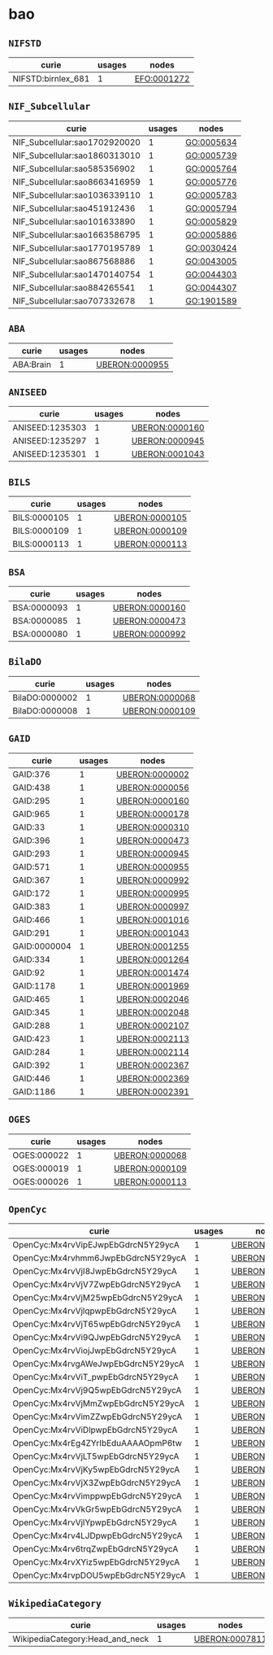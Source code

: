 # bao

## `NIFSTD`

| curie              |   usages | nodes                                               |
|--------------------|----------|-----------------------------------------------------|
| NIFSTD:birnlex_681 |        1 | [EFO:0001272](http://www.ebi.ac.uk/efo/EFO_0001272) |

## `NIF_Subcellular`

| curie                         |   usages | nodes                                                   |
|-------------------------------|----------|---------------------------------------------------------|
| NIF_Subcellular:sao1702920020 |        1 | [GO:0005634](http://purl.obolibrary.org/obo/GO_0005634) |
| NIF_Subcellular:sao1860313010 |        1 | [GO:0005739](http://purl.obolibrary.org/obo/GO_0005739) |
| NIF_Subcellular:sao585356902  |        1 | [GO:0005764](http://purl.obolibrary.org/obo/GO_0005764) |
| NIF_Subcellular:sao8663416959 |        1 | [GO:0005776](http://purl.obolibrary.org/obo/GO_0005776) |
| NIF_Subcellular:sao1036339110 |        1 | [GO:0005783](http://purl.obolibrary.org/obo/GO_0005783) |
| NIF_Subcellular:sao451912436  |        1 | [GO:0005794](http://purl.obolibrary.org/obo/GO_0005794) |
| NIF_Subcellular:sao101633890  |        1 | [GO:0005829](http://purl.obolibrary.org/obo/GO_0005829) |
| NIF_Subcellular:sao1663586795 |        1 | [GO:0005886](http://purl.obolibrary.org/obo/GO_0005886) |
| NIF_Subcellular:sao1770195789 |        1 | [GO:0030424](http://purl.obolibrary.org/obo/GO_0030424) |
| NIF_Subcellular:sao867568886  |        1 | [GO:0043005](http://purl.obolibrary.org/obo/GO_0043005) |
| NIF_Subcellular:sao1470140754 |        1 | [GO:0044303](http://purl.obolibrary.org/obo/GO_0044303) |
| NIF_Subcellular:sao884265541  |        1 | [GO:0044307](http://purl.obolibrary.org/obo/GO_0044307) |
| NIF_Subcellular:sao707332678  |        1 | [GO:1901589](http://purl.obolibrary.org/obo/GO_1901589) |

## `ABA`

| curie     |   usages | nodes                                                           |
|-----------|----------|-----------------------------------------------------------------|
| ABA:Brain |        1 | [UBERON:0000955](http://purl.obolibrary.org/obo/UBERON_0000955) |

## `ANISEED`

| curie           |   usages | nodes                                                           |
|-----------------|----------|-----------------------------------------------------------------|
| ANISEED:1235303 |        1 | [UBERON:0000160](http://purl.obolibrary.org/obo/UBERON_0000160) |
| ANISEED:1235297 |        1 | [UBERON:0000945](http://purl.obolibrary.org/obo/UBERON_0000945) |
| ANISEED:1235301 |        1 | [UBERON:0001043](http://purl.obolibrary.org/obo/UBERON_0001043) |

## `BILS`

| curie        |   usages | nodes                                                           |
|--------------|----------|-----------------------------------------------------------------|
| BILS:0000105 |        1 | [UBERON:0000105](http://purl.obolibrary.org/obo/UBERON_0000105) |
| BILS:0000109 |        1 | [UBERON:0000109](http://purl.obolibrary.org/obo/UBERON_0000109) |
| BILS:0000113 |        1 | [UBERON:0000113](http://purl.obolibrary.org/obo/UBERON_0000113) |

## `BSA`

| curie       |   usages | nodes                                                           |
|-------------|----------|-----------------------------------------------------------------|
| BSA:0000093 |        1 | [UBERON:0000160](http://purl.obolibrary.org/obo/UBERON_0000160) |
| BSA:0000085 |        1 | [UBERON:0000473](http://purl.obolibrary.org/obo/UBERON_0000473) |
| BSA:0000080 |        1 | [UBERON:0000992](http://purl.obolibrary.org/obo/UBERON_0000992) |

## `BilaDO`

| curie          |   usages | nodes                                                           |
|----------------|----------|-----------------------------------------------------------------|
| BilaDO:0000002 |        1 | [UBERON:0000068](http://purl.obolibrary.org/obo/UBERON_0000068) |
| BilaDO:0000008 |        1 | [UBERON:0000109](http://purl.obolibrary.org/obo/UBERON_0000109) |

## `GAID`

| curie        |   usages | nodes                                                           |
|--------------|----------|-----------------------------------------------------------------|
| GAID:376     |        1 | [UBERON:0000002](http://purl.obolibrary.org/obo/UBERON_0000002) |
| GAID:438     |        1 | [UBERON:0000056](http://purl.obolibrary.org/obo/UBERON_0000056) |
| GAID:295     |        1 | [UBERON:0000160](http://purl.obolibrary.org/obo/UBERON_0000160) |
| GAID:965     |        1 | [UBERON:0000178](http://purl.obolibrary.org/obo/UBERON_0000178) |
| GAID:33      |        1 | [UBERON:0000310](http://purl.obolibrary.org/obo/UBERON_0000310) |
| GAID:396     |        1 | [UBERON:0000473](http://purl.obolibrary.org/obo/UBERON_0000473) |
| GAID:293     |        1 | [UBERON:0000945](http://purl.obolibrary.org/obo/UBERON_0000945) |
| GAID:571     |        1 | [UBERON:0000955](http://purl.obolibrary.org/obo/UBERON_0000955) |
| GAID:367     |        1 | [UBERON:0000992](http://purl.obolibrary.org/obo/UBERON_0000992) |
| GAID:172     |        1 | [UBERON:0000995](http://purl.obolibrary.org/obo/UBERON_0000995) |
| GAID:383     |        1 | [UBERON:0000997](http://purl.obolibrary.org/obo/UBERON_0000997) |
| GAID:466     |        1 | [UBERON:0001016](http://purl.obolibrary.org/obo/UBERON_0001016) |
| GAID:291     |        1 | [UBERON:0001043](http://purl.obolibrary.org/obo/UBERON_0001043) |
| GAID:0000004 |        1 | [UBERON:0001255](http://purl.obolibrary.org/obo/UBERON_0001255) |
| GAID:334     |        1 | [UBERON:0001264](http://purl.obolibrary.org/obo/UBERON_0001264) |
| GAID:92      |        1 | [UBERON:0001474](http://purl.obolibrary.org/obo/UBERON_0001474) |
| GAID:1178    |        1 | [UBERON:0001969](http://purl.obolibrary.org/obo/UBERON_0001969) |
| GAID:465     |        1 | [UBERON:0002046](http://purl.obolibrary.org/obo/UBERON_0002046) |
| GAID:345     |        1 | [UBERON:0002048](http://purl.obolibrary.org/obo/UBERON_0002048) |
| GAID:288     |        1 | [UBERON:0002107](http://purl.obolibrary.org/obo/UBERON_0002107) |
| GAID:423     |        1 | [UBERON:0002113](http://purl.obolibrary.org/obo/UBERON_0002113) |
| GAID:284     |        1 | [UBERON:0002114](http://purl.obolibrary.org/obo/UBERON_0002114) |
| GAID:392     |        1 | [UBERON:0002367](http://purl.obolibrary.org/obo/UBERON_0002367) |
| GAID:446     |        1 | [UBERON:0002369](http://purl.obolibrary.org/obo/UBERON_0002369) |
| GAID:1186    |        1 | [UBERON:0002391](http://purl.obolibrary.org/obo/UBERON_0002391) |

## `OGES`

| curie       |   usages | nodes                                                           |
|-------------|----------|-----------------------------------------------------------------|
| OGES:000022 |        1 | [UBERON:0000068](http://purl.obolibrary.org/obo/UBERON_0000068) |
| OGES:000019 |        1 | [UBERON:0000109](http://purl.obolibrary.org/obo/UBERON_0000109) |
| OGES:000026 |        1 | [UBERON:0000113](http://purl.obolibrary.org/obo/UBERON_0000113) |

## `OpenCyc`

| curie                              |   usages | nodes                                                           |
|------------------------------------|----------|-----------------------------------------------------------------|
| OpenCyc:Mx4rvVipEJwpEbGdrcN5Y29ycA |        1 | [UBERON:0000002](http://purl.obolibrary.org/obo/UBERON_0000002) |
| OpenCyc:Mx4rvhmm6JwpEbGdrcN5Y29ycA |        1 | [UBERON:0000056](http://purl.obolibrary.org/obo/UBERON_0000056) |
| OpenCyc:Mx4rvVjI8JwpEbGdrcN5Y29ycA |        1 | [UBERON:0000178](http://purl.obolibrary.org/obo/UBERON_0000178) |
| OpenCyc:Mx4rvVjV7ZwpEbGdrcN5Y29ycA |        1 | [UBERON:0000310](http://purl.obolibrary.org/obo/UBERON_0000310) |
| OpenCyc:Mx4rvVjM25wpEbGdrcN5Y29ycA |        1 | [UBERON:0000473](http://purl.obolibrary.org/obo/UBERON_0000473) |
| OpenCyc:Mx4rvVjlqpwpEbGdrcN5Y29ycA |        1 | [UBERON:0000945](http://purl.obolibrary.org/obo/UBERON_0000945) |
| OpenCyc:Mx4rvVjT65wpEbGdrcN5Y29ycA |        1 | [UBERON:0000955](http://purl.obolibrary.org/obo/UBERON_0000955) |
| OpenCyc:Mx4rvVi9QJwpEbGdrcN5Y29ycA |        1 | [UBERON:0000992](http://purl.obolibrary.org/obo/UBERON_0000992) |
| OpenCyc:Mx4rvViojJwpEbGdrcN5Y29ycA |        1 | [UBERON:0000995](http://purl.obolibrary.org/obo/UBERON_0000995) |
| OpenCyc:Mx4rvgAWeJwpEbGdrcN5Y29ycA |        1 | [UBERON:0000997](http://purl.obolibrary.org/obo/UBERON_0000997) |
| OpenCyc:Mx4rvViT_pwpEbGdrcN5Y29ycA |        1 | [UBERON:0001016](http://purl.obolibrary.org/obo/UBERON_0001016) |
| OpenCyc:Mx4rvVj9Q5wpEbGdrcN5Y29ycA |        1 | [UBERON:0001043](http://purl.obolibrary.org/obo/UBERON_0001043) |
| OpenCyc:Mx4rvVjMmZwpEbGdrcN5Y29ycA |        1 | [UBERON:0001255](http://purl.obolibrary.org/obo/UBERON_0001255) |
| OpenCyc:Mx4rvVimZZwpEbGdrcN5Y29ycA |        1 | [UBERON:0001264](http://purl.obolibrary.org/obo/UBERON_0001264) |
| OpenCyc:Mx4rvViDlpwpEbGdrcN5Y29ycA |        1 | [UBERON:0001474](http://purl.obolibrary.org/obo/UBERON_0001474) |
| OpenCyc:Mx4rEg4ZYrIbEduAAAAOpmP6tw |        1 | [UBERON:0001969](http://purl.obolibrary.org/obo/UBERON_0001969) |
| OpenCyc:Mx4rvVjLT5wpEbGdrcN5Y29ycA |        1 | [UBERON:0002046](http://purl.obolibrary.org/obo/UBERON_0002046) |
| OpenCyc:Mx4rvVjKy5wpEbGdrcN5Y29ycA |        1 | [UBERON:0002048](http://purl.obolibrary.org/obo/UBERON_0002048) |
| OpenCyc:Mx4rvVjX3ZwpEbGdrcN5Y29ycA |        1 | [UBERON:0002097](http://purl.obolibrary.org/obo/UBERON_0002097) |
| OpenCyc:Mx4rvVimppwpEbGdrcN5Y29ycA |        1 | [UBERON:0002107](http://purl.obolibrary.org/obo/UBERON_0002107) |
| OpenCyc:Mx4rvVkGr5wpEbGdrcN5Y29ycA |        1 | [UBERON:0002110](http://purl.obolibrary.org/obo/UBERON_0002110) |
| OpenCyc:Mx4rvVjlYpwpEbGdrcN5Y29ycA |        1 | [UBERON:0002113](http://purl.obolibrary.org/obo/UBERON_0002113) |
| OpenCyc:Mx4rv4LJDpwpEbGdrcN5Y29ycA |        1 | [UBERON:0002114](http://purl.obolibrary.org/obo/UBERON_0002114) |
| OpenCyc:Mx4rv6trqZwpEbGdrcN5Y29ycA |        1 | [UBERON:0002367](http://purl.obolibrary.org/obo/UBERON_0002367) |
| OpenCyc:Mx4rvXYiz5wpEbGdrcN5Y29ycA |        1 | [UBERON:0002369](http://purl.obolibrary.org/obo/UBERON_0002369) |
| OpenCyc:Mx4rvpDOU5wpEbGdrcN5Y29ycA |        1 | [UBERON:0002391](http://purl.obolibrary.org/obo/UBERON_0002391) |

## `WikipediaCategory`

| curie                           |   usages | nodes                                                           |
|---------------------------------|----------|-----------------------------------------------------------------|
| WikipediaCategory:Head_and_neck |        1 | [UBERON:0007811](http://purl.obolibrary.org/obo/UBERON_0007811) |

